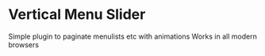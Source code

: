 # Vertical Menu Slider

Simple plugin to paginate menulists etc with animations
Works in all modern browsers